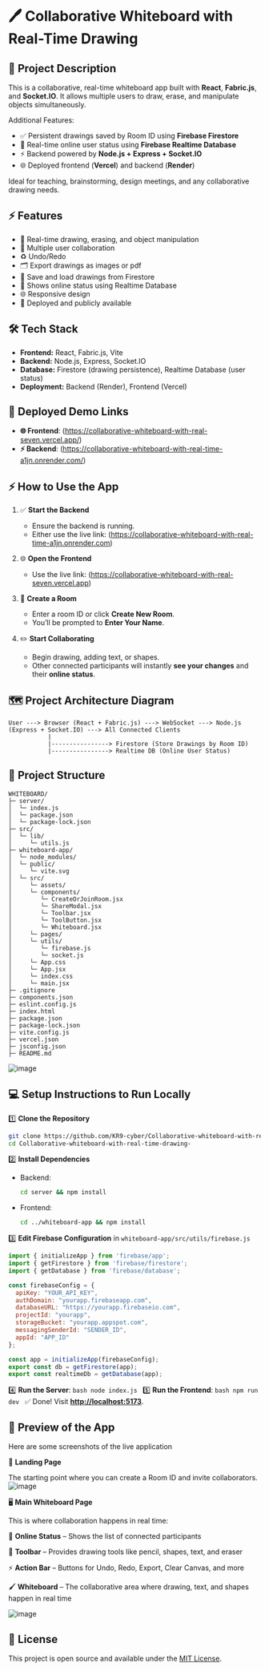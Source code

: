 # 🖊️ Collaborative Whiteboard with Real-Time Drawing

## 📖 Project Description

This is a collaborative, real-time whiteboard app built with **React**, **Fabric.js**, and **Socket.IO**. It allows multiple users to draw, erase, and manipulate objects simultaneously.

Additional Features:

* ✅ Persistent drawings saved by Room ID using **Firebase Firestore**
* 👥 Real-time online user status using **Firebase Realtime Database**
* ⚡ Backend powered by **Node.js + Express + Socket.IO**
* 🌐 Deployed frontend (**Vercel**) and backend (**Render**)

Ideal for teaching, brainstorming, design meetings, and any collaborative drawing needs.

## ⚡ Features

* 🎨 Real-time drawing, erasing, and object manipulation
* 👥 Multiple user collaboration
* ♻️ Undo/Redo
* 🗂️ Export drawings as images or pdf
* 💾 Save and load drawings from Firestore
* 👥 Shows online status using Realtime Database
* 🌐 Responsive design
* 🚀 Deployed and publicly available

## 🛠️ Tech Stack

* **Frontend:** React, Fabric.js, Vite
* **Backend:** Node.js, Express, Socket.IO
* **Database:** Firestore (drawing persistence), Realtime Database (user status)
* **Deployment:** Backend (Render), Frontend (Vercel)

##  🚀 Deployed Demo Links

- **🌐 Frontend**: (https://collaborative-whiteboard-with-real-seven.vercel.app/)
- **⚡️ Backend**: (https://collaborative-whiteboard-with-real-time-a1jn.onrender.com/)

## ⚡️ How to Use the App

1. ✅ **Start the Backend**  
    - Ensure the backend is running.  
    - Either use the live link: (https://collaborative-whiteboard-with-real-time-a1jn.onrender.com)  

2. 🌐 **Open the Frontend**  
    - Use the live link: (https://collaborative-whiteboard-with-real-seven.vercel.app)  

3. 👥 **Create a Room**  
    - Enter a room ID or click **Create New Room**.
    - You’ll be prompted to **Enter Your Name**.

4. ✏️ **Start Collaborating**  
    - Begin drawing, adding text, or shapes.
    - Other connected participants will instantly **see your changes** and their **online status**.


## 🗺️ Project Architecture Diagram

```
User ---> Browser (React + Fabric.js) ---> WebSocket ---> Node.js (Express + Socket.IO) ---> All Connected Clients
           |
           |----------------> Firestore (Store Drawings by Room ID)  
           |----------------> Realtime DB (Online User Status)
```

## 📂 Project Structure

```
WHITEBOARD/
├─ server/
│  └─ index.js
│  └─ package.json
│  └─ package-lock.json
├─ src/
│  └─ lib/
│     └─ utils.js
├─ whiteboard-app/
│  └─ node_modules/
│  └─ public/
│     └─ vite.svg
│  └─ src/
│     └─ assets/
│     └─ components/
│        └─ CreateOrJoinRoom.jsx
│        └─ ShareModal.jsx
│        └─ Toolbar.jsx
│        └─ ToolButton.jsx
│        └─ Whiteboard.jsx
│     └─ pages/
│     └─ utils/
│        └─ firebase.js
│        └─ socket.js
│     └─ App.css
│     └─ App.jsx
│     └─ index.css
│     └─ main.jsx
├─ .gitignore
├─ components.json
├─ eslint.config.js
├─ index.html
├─ package.json
├─ package-lock.json
├─ vite.config.js
├─ vercel.json
├─ jsconfig.json
├─ README.md
```
![image](https://github.com/user-attachments/assets/296ae846-870e-43f5-90a6-8ecf11415e18)


## 💻 Setup Instructions to Run Locally

1️⃣ **Clone the Repository**

```bash
git clone https://github.com/KR9-cyber/Collaborative-whiteboard-with-real-time-drawing-.git
cd Collaborative-whiteboard-with-real-time-drawing-
```

2️⃣ **Install Dependencies**

* Backend:

  ```bash
  cd server && npm install
  ```
* Frontend:

  ```bash
  cd ../whiteboard-app && npm install
  ```

3️⃣ **Edit Firebase Configuration** in `whiteboard-app/src/utils/firebase.js`


```javascript
import { initializeApp } from 'firebase/app';
import { getFirestore } from 'firebase/firestore';
import { getDatabase } from 'firebase/database';

const firebaseConfig = {
  apiKey: "YOUR_API_KEY",
  authDomain: "yourapp.firebaseapp.com",
  databaseURL: "https://yourapp.firebaseio.com",
  projectId: "yourapp",
  storageBucket: "yourapp.appspot.com",
  messagingSenderId: "SENDER_ID",
  appId: "APP_ID"
};

const app = initializeApp(firebaseConfig);
export const db = getFirestore(app);
export const realtimeDb = getDatabase(app);
```


4️⃣ **Run the Server**:
`bash
    node index.js
    `
5️⃣ **Run the Frontend**:
`bash
    npm run dev
    `
✅ Done! Visit **[http://localhost:5173](http://localhost:5173)**.


## 🌟 Preview of the App

Here are some screenshots of the live application

🏁 **Landing Page** 

The starting point  where you can create a Room ID and invite collaborators. 
![image](https://github.com/user-attachments/assets/5a8cecbd-c079-48ab-88b3-2a7b5d8b5ac7)

🖥️ **Main Whiteboard Page**

This is where collaboration happens in real time:

👥 **Online Status** – Shows the list of connected participants

🎨 **Toolbar** – Provides drawing tools like pencil, shapes, text, and eraser

⚡ **Action Bar** – Buttons for Undo, Redo, Export, Clear Canvas, and more

🖌️ **Whiteboard** – The collaborative area where drawing, text, and shapes happen in real time

![image](https://github.com/user-attachments/assets/734f2680-55ea-4aac-a894-6023f28c21cc)



## 📄 License

This project is open source and available under the [MIT License](https://opensource.org/licenses/MIT).
